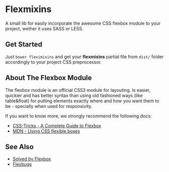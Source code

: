 # Flexmixins
A small lib for easily incorporate the awesome CSS flexbox module
to your project, wether it uses SASS or LESS.

## Get Started
Just ```bower fleximixins``` and get your **flexmixins** partial file from ```dist/```
folder accordingly to your project CSS preprocessor.

## About The Flexbox Module
The flexbox module is an official CSS3 module for layouting. Is easier, quickier
and has better syntax than using old fashioned ways (like table&float) for putting
elements exactly where and how you want them to be - specially when used for responsivity.

If you want to know more, we strongly recommend the following docs:
- [CSS-Tricks - A Complete Guide to Flexbox](https://css-tricks.com/snippets/css/a-guide-to-flexbox/)
- [MDN - Using CSS flexible boxes](https://developer.mozilla.org/en-US/docs/Web/CSS/CSS_Flexible_Box_Layout/Using_CSS_flexible_boxes)

## See Also
- [Solved by Flexbox](https://philipwalton.github.io/solved-by-flexbox/)
- [Flexbugs](https://github.com/philipwalton/flexbugs)
